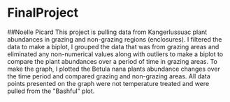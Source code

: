 # FinalProject
##Noelle Picard
This project is pulling data from Kangerlussuac plant abundances in grazing and non-grazing regions (enclosures). I filtered the data to make a biplot, I grouped the data that was from grazing areas and eliminated any non-numerical values along with outliers to make a biplot to compare the plant abundances over a period of time in grazing areas. To make the graph, I plotted the Betula nana plants abundance changes over the time period and compared grazing and non-grazing areas. All data points presented on the graph were not temperature treated and were pulled from the "Bashful" plot.
